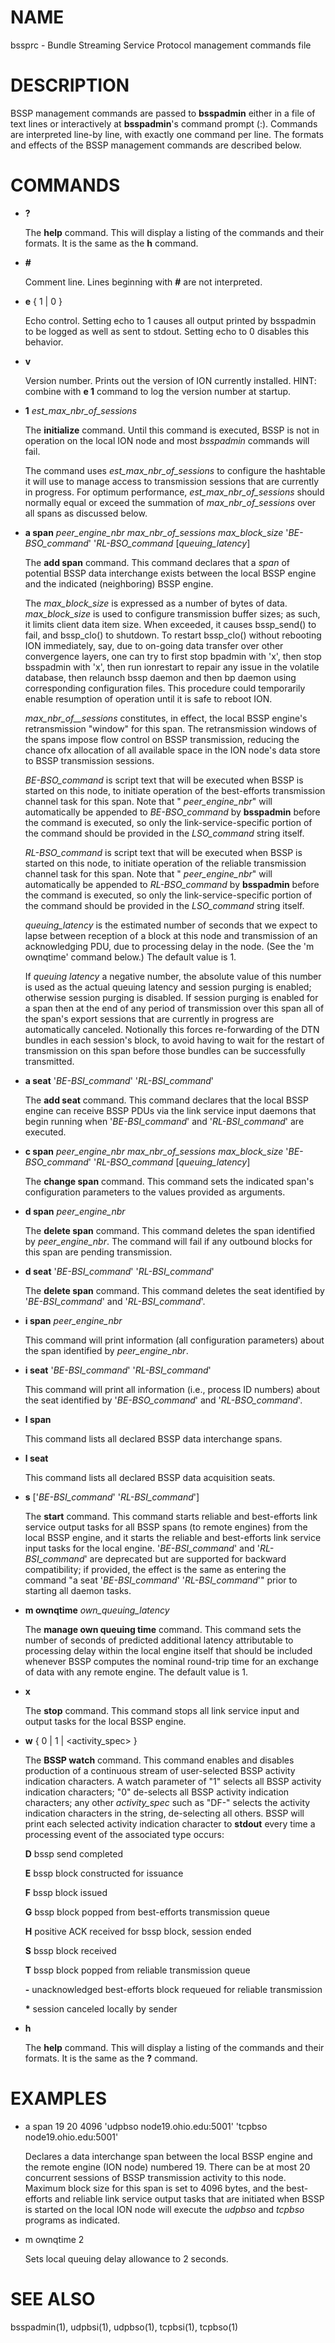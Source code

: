 # NAME

bssprc - Bundle Streaming Service Protocol management commands file

# DESCRIPTION

BSSP management commands are passed to **bsspadmin** either in a file of
text lines or interactively at **bsspadmin**'s command prompt (:).  Commands
are interpreted line-by line, with exactly one command per line.  The formats
and effects of the BSSP management commands are described below.

# COMMANDS

- **?**

    The **help** command.  This will display a listing of the commands and their
    formats.  It is the same as the **h** command.

- **#**

    Comment line.  Lines beginning with **#** are not interpreted.

- **e** { 1 | 0 }

    Echo control.  Setting echo to 1 causes all output printed by bsspadmin to be
    logged as well as sent to stdout.  Setting echo to 0 disables this behavior.

- **v** 

    Version number.  Prints out the version of ION currently installed.  HINT:
    combine with **e 1** command to log the version number at startup.

- **1** _est\_max\_nbr\_of\_sessions_

    The **initialize** command.  Until this command is executed, BSSP is not
    in operation on the local ION node and most _bsspadmin_ commands will fail.

    The command uses _est\_max\_nbr\_of\_sessions_ to configure the hashtable it
    will use to manage access to transmission sessions that are currently
    in progress.  For optimum performance, _est\_max\_nbr\_of\_sessions_ should
    normally equal or exceed the summation of _max\_nbr\_of\_sessions_ over all
    spans as discussed below.

- **a span** _peer\_engine\_nbr_ _max\_nbr\_of\_sessions_ _max\_block\_size_ '_BE-BSO\_command_' '_RL-BSO\_command_ \[_queuing\_latency_\]

    The **add span** command.  This command declares that a _span_ of potential
    BSSP data interchange exists between the local BSSP engine and the indicated
    (neighboring) BSSP engine.

    The _max\_block\_size_ is expressed as a number of bytes of data.
    _max\_block\_size_ is used to configure transmission buffer sizes; as such, it
    limits client data item size. When exceeded, it causes bssp\_send() to fail, and
    bssp\_clo() to shutdown. To restart bssp\_clo() without rebooting ION immediately,
    say, due to on-going data transfer over other convergence layers, one can try to first 
    stop bpadmin with 'x', then stop bsspadmin with 'x', then run ionrestart to repair
    any issue in the volatile database, then relaunch bssp daemon and then bp
    daemon using corresponding configuration files. This procedure could temporarily 
    enable resumption of operation until it is safe to reboot ION.

    _max\_nbr\_of\_\_sessions_ constitutes, in effect, the local BSSP engine's
    retransmission "window" for this span.  The retransmission windows of the
    spans impose flow control on BSSP transmission, reducing the chance ofx
    allocation of all available space in the ION node's data store to BSSP
    transmission sessions.

    _BE-BSO\_command_ is script text that will be executed when BSSP is started on
    this node, to initiate operation of the best-efforts transmission channel task
    for this span.  Note that " _peer\_engine\_nbr_" will automatically be
    appended to _BE-BSO\_command_ by **bsspadmin** before the command is executed,
    so only the link-service-specific portion of the command should be provided
    in the _LSO\_command_ string itself.

    _RL-BSO\_command_ is script text that will be executed when BSSP is started on
    this node, to initiate operation of the reliable transmission channel task
    for this span.  Note that " _peer\_engine\_nbr_" will automatically be
    appended to _RL-BSO\_command_ by **bsspadmin** before the command is executed,
    so only the link-service-specific portion of the command should be provided
    in the _LSO\_command_ string itself.

    _queuing\_latency_ is the estimated number of seconds that we expect to lapse
    between reception of a block at this node and transmission of an
    acknowledging PDU, due to processing delay in the node.  (See the
    'm ownqtime' command below.)  The default value is 1.

    If _queuing latency_ a negative number, the absolute value of this number
    is used as the actual queuing latency and session purging is enabled;
    otherwise session purging is disabled.  If session purging is enabled
    for a span then at the end of any period of transmission over this span
    all of the span's export sessions that are currently in progress are
    automatically canceled.  Notionally this forces re-forwarding of the DTN
    bundles in each session's block, to avoid having to wait for the restart
    of transmission on this span before those bundles can be successfully
    transmitted.

- **a seat** '_BE-BSI\_command_' '_RL-BSI\_command_'

    The **add seat** command.  This command declares that the local BSSP engine
    can receive BSSP PDUs via the link service input daemons that begin
    running when '_BE-BSI\_command_' and '_RL-BSI\_command_' are executed.

- **c span** _peer\_engine\_nbr_ _max\_nbr\_of\_sessions_ _max\_block\_size_ '_BE-BSO\_command_' '_RL-BSO\_command_ \[_queuing\_latency_\]

    The **change span** command.  This command sets the indicated span's 
    configuration parameters to the values provided as arguments.

- **d span** _peer\_engine\_nbr_

    The **delete span** command.  This command deletes the span identified
    by _peer\_engine\_nbr_.  The command will fail if any outbound blocks
    for this span are pending transmission.

- **d seat** '_BE-BSI\_command_' '_RL-BSI\_command_'

    The **delete span** command.  This command deletes the seat identified
    by '_BE-BSI\_command_' and '_RL-BSI\_command_'.

- **i span** _peer\_engine\_nbr_

    This command will print information (all configuration parameters)
    about the span identified by _peer\_engine\_nbr_.

- **i seat** '_BE-BSI\_command_' '_RL-BSI\_command_'

    This command will print all information (i.e., process ID numbers)
    about the seat identified by '_BE-BSO\_command_' and '_RL-BSO\_command_'.

- **l span**

    This command lists all declared BSSP data interchange spans.

- **l seat**

    This command lists all declared BSSP data acquisition seats.

- **s** \['_BE-BSI\_command_' '_RL-BSI\_command_'\]

    The **start** command.  This command starts reliable and best-efforts link
    service output tasks for all BSSP spans (to remote engines) from the local
    BSSP engine, and it starts the reliable and best-efforts link service input
    tasks for the local engine.  '_BE-BSI\_command_' and '_RL-BSI\_command_'
    are deprecated but are supported for backward compatibility; if provided,
    the effect is the same as entering the command 
    "a seat '_BE-BSI\_command_' '_RL-BSI\_command_'" prior to starting all
    daemon tasks.

- **m ownqtime** _own\_queuing\_latency_

    The **manage own queuing time** command.  This command sets the number of
    seconds of predicted additional latency attributable to processing delay
    within the local engine itself that should be included whenever BSSP computes
    the nominal round-trip time for an exchange of data with any remote engine.
    The default value is 1.

- **x**

    The **stop** command.  This command stops all link service input and output
    tasks for the local BSSP engine.

- **w** { 0 | 1 | &lt;activity\_spec> }

    The **BSSP watch** command.  This command enables and disables production of
    a continuous stream of user-selected BSSP activity indication characters.  A
    watch parameter of "1" selects all BSSP activity indication characters; "0"
    de-selects all BSSP activity indication characters; any other _activity\_spec_
    such as "DF-" selects the activity indication characters in the string,
    de-selecting all others.  BSSP will print each selected activity indication
    character to **stdout** every time a processing event of the associated type
    occurs:

    **D**	bssp send completed

    **E**	bssp block constructed for issuance

    **F**	bssp block issued

    **G**	bssp block popped from best-efforts transmission queue

    **H**	positive ACK received for bssp block, session ended

    **S**	bssp block received

    **T**	bssp block popped from reliable transmission queue

    **-**	unacknowledged best-efforts block requeued for reliable transmission

    **\***	session canceled locally by sender

- **h**

    The **help** command.  This will display a listing of the commands and their
    formats.  It is the same as the **?** command.

# EXAMPLES

- a span 19 20 4096 'udpbso node19.ohio.edu:5001' 'tcpbso node19.ohio.edu:5001'

    Declares a data interchange span between the local BSSP engine and the remote
    engine (ION node) numbered 19.  There can be at most 20 concurrent sessions
    of BSSP transmission activity to this node.  Maximum block size for this span
    is set to 4096 bytes, and the best-efforts and reliable link service
    output tasks that are initiated when BSSP is started on the local ION node
    will execute the _udpbso_ and _tcpbso_ programs as indicated.

- m ownqtime 2

    Sets local queuing delay allowance to 2 seconds.

# SEE ALSO

bsspadmin(1), udpbsi(1), udpbso(1), tcpbsi(1), tcpbso(1)
